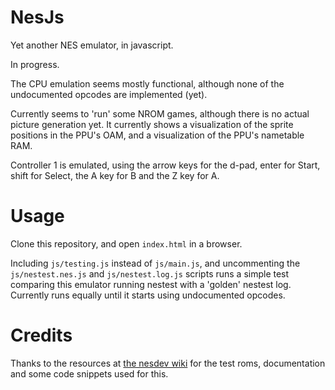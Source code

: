 # NesJs

Yet another NES emulator, in javascript.

In progress.

The CPU emulation seems mostly functional, although none of the undocumented opcodes are implemented (yet).

Currently seems to 'run' some NROM games, although there is no actual picture generation yet. It currently shows a visualization of the sprite positions in the PPU's OAM, and a visualization of the PPU's nametable RAM.

Controller 1 is emulated, using the arrow keys for the d-pad, enter for Start, shift for Select, the A key for B and the Z key for A.

# Usage

Clone this repository, and open `index.html` in a browser.

Including `js/testing.js` instead of `js/main.js`, and uncommenting the `js/nestest.nes.js` and `js/nestest.log.js` scripts runs a simple test comparing this emulator running nestest with a 'golden' nestest log. Currently runs equally until it starts using undocumented opcodes.

# Credits

Thanks to the resources at [the nesdev wiki](http://wiki.nesdev.com/w/index.php/Nesdev_Wiki) for the test roms, documentation and some code snippets used for this.

